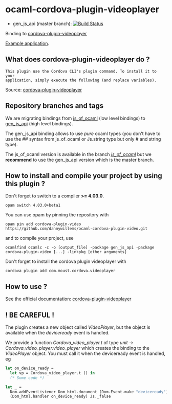 # ocaml-cordova-plugin-videoplayer

* gen_js_api (master branch): [![Build Status](https://travis-ci.org/dannywillems/ocaml-cordova-plugin-videoplayer.svg?branch=master)](https://travis-ci.org/dannywillems/ocaml-cordova-plugin-videoplayer)

Binding to
[cordova-plugin-videoplayer](https://github.com/moust/cordova-plugin-videoplayer)

[Example
application](https://github.com/dannywillems/ocaml-cordova-plugin-camera-example).

## What does cordova-plugin-videoplayer do ?

```
This plugin use the Cordova CLI's plugin command. To install it to your
application, simply execute the following (and replace variables).
```

Source: [cordova-plugin-videoplayer](https://github.com/moust/cordova-plugin-videoplayer)

## Repository branches and tags

We are migrating bindings from
[js_of_ocaml](https://github.com/ocsigen/js_of_ocaml) (low level bindings) to
[gen_js_api](https://github.com/lexifi/gen_js_api) (high level bindings).

The gen_js_api binding allows to use *pure* ocaml types (you don't have to use
the ## syntax from js_of_ocaml or Js.string type but only # and string type).

The js_of_ocaml version is available in the branch
[*js_of_ocaml*](https://github.com/dannywillems/ocaml-cordova-plugin-videoplayer/tree/js_of_ocaml)
but we **recommend** to use the gen_js_api version which is the master branch.

## How to install and compile your project by using this plugin ?

Don't forget to switch to a compiler **>= 4.03.0**.
```Shell
opam switch 4.03.0+beta1
```

You can use opam by pinning the repository with
```Shell
opam pin add cordova-plugin-video https://github.com/dannywillems/ocaml-cordova-plugin-video.git
```

and to compile your project, use
```Shell
ocamlfind ocamlc -c -o [output_file] -package gen_js_api -package cordova-plugin-video [...] -linkpkg [other arguments]
```

Don't forget to install the cordova plugin videoplayer with
```Shell
cordova plugin add com.moust.cordova.videoplayer
```

## How to use ?

See the official documentation:
[cordova-plugin-videoplayer](https://github.com/moust/cordova-plugin-videoplayer)

## ! BE CAREFUL !

The plugin creates a new object called *VideoPlayer*, but the object is
available when the *deviceready* event is handled.

We provide a function *Cordova_video_player.t* of type *unit -> Cordova_video_player.video_player* which creates the
binding to the *VideoPlayer* object. You must call it when the deviceready
event is handled, eg

```OCaml
let on_device_ready =
  let vp = Cordova_video_player.t () in
  (* Some code *)

let _ =
  Dom.addEventListener Dom_html.document (Dom.Event.make "deviceready")
  (Dom_html.handler on_device_ready) Js._false
```
